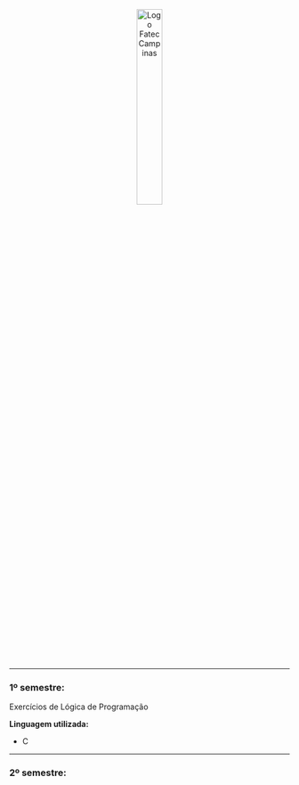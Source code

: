 <div align="center">
 <img src="https://www.cbtecle.com.br/images/joomlart/clients/fateccampinas.png" alt="Logo Fatec Campinas" width="30%">
<hr>
</div>

### 1º semestre:

Exercícios de Lógica de Programação

 **Linguagem utilizada:**
 - C
 
<hr>

### 2º semestre:
